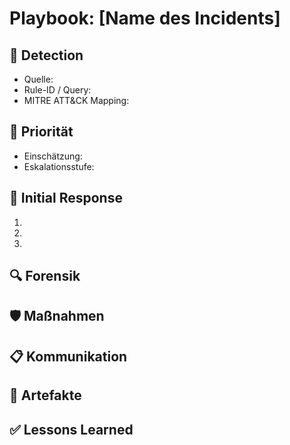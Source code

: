 # Playbook: [Name des Incidents]

## 🧠 Detection
- Quelle:
- Rule-ID / Query:
- MITRE ATT&CK Mapping:

## 📌 Priorität
- Einschätzung:
- Eskalationsstufe:

## 🚨 Initial Response
1. 
2. 
3. 

## 🔍 Forensik

## 🛡️ Maßnahmen

## 📋 Kommunikation

## 📁 Artefakte

## ✅ Lessons Learned
